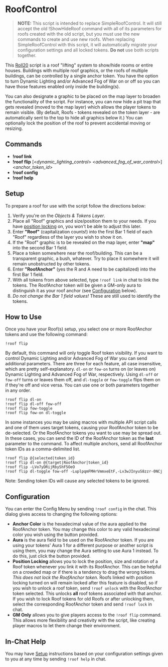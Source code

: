 # RoofControl
> **NOTE:** This script is intended to replace SimpleRoofControl. It will still accept the old !ShowHideRoof command with all of its parameters for roofs created with the old script, but you must use the new commands to create and use new roofs. When replacing SimpleRoofControl with this script, it will automatically migrate your configuration settings and all locked tokens. **Do not** use both scripts together.

This [Roll20](http://roll20.net/) script is a roof "lifting" system to show/hide rooms or entire houses. Buildings with multiple roof graphics, or the roofs of multiple buildings, can be controlled by a single anchor token. You have the option to turn Dynamic Lighting and/or Advanced Fog of War on or off so you can have those features enabled only inside the building(s).

You can also designate a graphic to be placed on the map layer to broaden the functionality of the script. For instance, you can now hide a pit trap that gets revealed (moved to the map layer) which allows the player tokens to remain visible. (By default, Roofs - tokens revealed on the token layer - are automatically sent to the top to hide all graphics below it.) You can optionally lock the position of the roof to prevent accidental moving or resizing.

## Commands
* **!roof link**
* **!roof flip** [<_dynamic_lighting_control_> <_advanced_fog_of_war_control_>] <_anchor_token_id_>
* **!roof config**
* **!roof help**

## Setup
To prepare a roof for use with the script follow the directions below:
1. Verify you're on the *Objects & Tokens Layer*.
2. Place all "Roof" graphics and size/position them to your needs. If you have [position locking](#configuration) on, you won't be able to adjust this later.
3. Enter **"Roof"** (capitalization counts!) into the first Bar 1 field of each "Roof" regardless of the layer you wish to show it on.
4. If the "Roof" graphic is to be revealed on the map layer, enter **"map"** into the second Bar 1 field.
5. Place a token somewhere near the roof/building. This can be a transparent graphic, a bush, whatever. Try to place it somewhere it will remain unobstructed by other tokens.
6. Enter **"RoofAnchor"** (yes the R and A need to be capitalized) into the first Bar 1 field.
7. With all tokens from above selected, type `!roof link` in chat to link the tokens. The RoofAnchor token will be given a GM-only aura to distinguish it as your roof anchor (see [Configuration](#configuration) below).
8. _Do not change the Bar 1 field values!_ These are still used to identify the tokens.

## How to Use
Once you have your Roof(s) setup, you select one or more RoofAnchor tokens and use the following command:

```
!roof flip
```

By default, this command will only toggle Roof token visibility. If you want to control Dynamic Lighting and/or Advanced Fog of War you can send additional parameters. There are three for each feature, all case insensitive, which are pretty self-explanatory. `dl-on` or `fow-on` turns on (or leaves on) Dynamic Lighting and Advanced Fog of War, respectively. Using `dl-off` or `fow-off` turns or leaves them off, and `dl-toggle` or `fow-toggle` flips them on if they're off and vice versa. You can use one or both parameters together in any order.

```
!roof flip dl-on
!roof flip dl-off fow-off
!roof flip fow-toggle
!roof flip fow-on dl-toggle
```

In some instances you may be using macros with multiple API script calls and one of them uses target tokens, causing your RoofAnchor token to be de-selected. Or the RoofAnchor tokens you want to use may be spread out. In these cases, you can send the ID of the RoofAnchor token as the **last** parameter to the command. To affect multiple anchors, send all RoofAnchor token IDs as a comma-delimited list.

```
!roof flip @{selected|token_id}
!roof flip dl-on @{target|RoofAnchor|token_id}
!roof flip -LVo7yDRijRbyShF5OeO
!roof flip dl-toggle fow-off -LuplpqmFMHrVmmxeEtF,-Lv3wJInyuS8zzr-0NCj
```

Note: Sending token IDs will cause any selected tokens to be ignored.

## Configuration
You can enter the Config Menu by sending `!roof config` in the chat. This dialog gives access to changing the following options:
* **Anchor Color** is the hexadecimal value of the aura applied to the RoofAnchor token. You may change this color to any valid hexadecimal color you wish using the button provided.
* **Aura** is the aura field to be used on the RoofAnchor token. If you are using your tokens' Aura 1 for a different purpose or another script is using them, you may change the Aura setting to use Aura 1 instead. To do this, just click the button provided.
* **Position Locking** allows you to lock the position, size and rotation of a Roof token whenever you link it with its RoofAnchor. This can be helpful on a crowded map or if there is a tendency to drag the wrong tokens. _This does not lock the RoofAnchor token._
   Roofs linked with position locking turned on will remain locked after this feature is disabled, so if you wish to unlock a roof token, send `!roof unlock` with the RoofAnchor token selected. This unlocks **all** roof tokens associated with that anchor.
   If you wish to lock Roof tokens for old Roofs or after unlocking them, select the corresponding RoofAnchor token and send `!roof lock` in chat.
* **GM Only** allows you to give players access to the `!roof flip` command. This allows more flexibility and creativity with the script, like creating player macros to let them change their environment.

## In-Chat Help
You may have [Setup](#setup) instructions based on your configuration settings given to you at any time by sending `!roof help` in chat.
